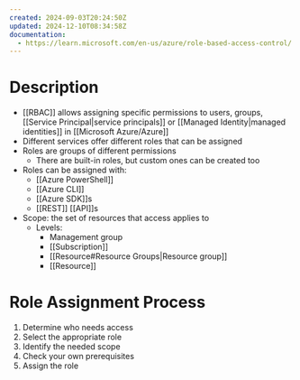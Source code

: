 ```yaml
---
created: 2024-09-03T20:24:50Z
updated: 2024-12-10T08:34:58Z
documentation:
  - https://learn.microsoft.com/en-us/azure/role-based-access-control/
---
```

# Description
- [[RBAC]] allows assigning specific permissions to users, groups, [[Service Principal|service principals]] or [[Managed Identity|managed identities]] in [[Microsoft Azure/Azure]]
- Different services offer different roles that can be assigned
- Roles are groups of different permissions
	- There are built-in roles, but custom ones can be created too
- Roles can be assigned with:
	- [[Azure PowerShell]]
	- [[Azure CLI]]
	- [[Azure SDK]]s
	- [[REST]] [[API]]s
- Scope: the set of resources that access applies to
	- Levels:
		- Management group
		- [[Subscription]]
		- [[Resource#Resource Groups|Resource group]]
		- [[Resource]]
# Role Assignment Process
1. Determine who needs access
2. Select the appropriate role
3. Identify the needed scope
4. Check your own prerequisites
5. Assign the role